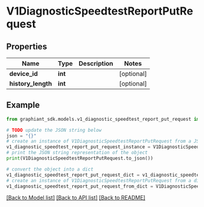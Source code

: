 # V1DiagnosticSpeedtestReportPutRequest


## Properties

Name | Type | Description | Notes
------------ | ------------- | ------------- | -------------
**device_id** | **int** |  | [optional] 
**history_length** | **int** |  | [optional] 

## Example

```python
from graphiant_sdk.models.v1_diagnostic_speedtest_report_put_request import V1DiagnosticSpeedtestReportPutRequest

# TODO update the JSON string below
json = "{}"
# create an instance of V1DiagnosticSpeedtestReportPutRequest from a JSON string
v1_diagnostic_speedtest_report_put_request_instance = V1DiagnosticSpeedtestReportPutRequest.from_json(json)
# print the JSON string representation of the object
print(V1DiagnosticSpeedtestReportPutRequest.to_json())

# convert the object into a dict
v1_diagnostic_speedtest_report_put_request_dict = v1_diagnostic_speedtest_report_put_request_instance.to_dict()
# create an instance of V1DiagnosticSpeedtestReportPutRequest from a dict
v1_diagnostic_speedtest_report_put_request_from_dict = V1DiagnosticSpeedtestReportPutRequest.from_dict(v1_diagnostic_speedtest_report_put_request_dict)
```
[[Back to Model list]](../README.md#documentation-for-models) [[Back to API list]](../README.md#documentation-for-api-endpoints) [[Back to README]](../README.md)


